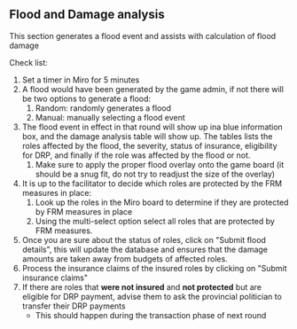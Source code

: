 ## Flood and Damage analysis
This section generates a flood event and assists with calculation of flood damage

Check list: 

1. Set a timer in Miro for 5 minutes
2. A flood would have been generated by the game admin, if not there will be two options to generate a flood: 
    1. Random: randomly generates a flood
    2. Manual: manually selecting a flood event
3. The flood event in effect in that round will show up ina blue information box, and the damage analysis table will show up. The tables lists the roles affected by the flood, the severity, status of insurance, eligibility for DRP, and finally if the role was affected by the flood or not.
    1. Make sure to apply the proper flood overlay onto the game board (it should be a snug fit, do not try to readjust the size of the overlay)
4. It is up to the facilitator to decide which roles are protected by the FRM measures in place:
    1. Look up the roles in the Miro board to determine if they are protected by FRM measures in place
    2. Using the multi-select option select all roles that are protected by FRM measures.
5. Once you are sure about the status of roles, click on "Submit flood details", this will update the database and ensures that the damage amounts are taken away from budgets of affected roles.
6. Process the insurance claims of the insured roles by clicking on "Submit insurance claims"
7. If there are roles that **were not insured** and **not protected** but are eligible for DRP payment, advise them to ask the provincial politician to transfer their DRP payments
    * This should happen during the transaction phase of next round